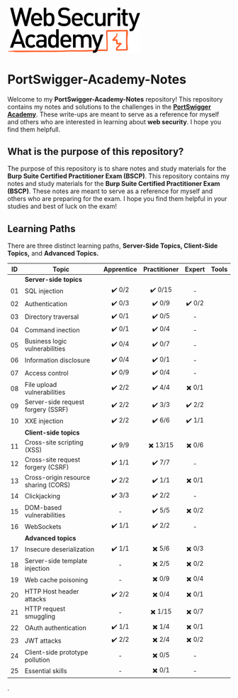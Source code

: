 <h3 align="left">
  <img src="Static/web-security-academy-logo.svg" alt="web-security" width="300px"></a>
</h3>

# PortSwigger-Academy-Notes

Welcome to my **PortSwigger-Academy-Notes** repository! This repository contains my notes and solutions to the challenges in the **[PortSwigger Academy](https://portswigger.net/web-security)**. These write-ups are meant to serve as a reference for myself and others who are interested in learning about **web security**. I hope you find them helpfull.

## What is the purpose of this repository?

The purpose of this repository is to share notes and study materials for the **Burp Suite Certified Practitioner Exam (BSCP)**. This repository contains my notes and study materials for the **Burp Suite Certified Practitioner Exam (BSCP)**. These notes are meant to serve as a reference for myself and others who are preparing for the exam. I hope you find them helpful in your studies and best of luck on the exam!

## Learning Paths

There are three distinct learning paths, **Server-Side Topics, Client-Side Topics,** and **Advanced Topics.**


| ID | Topic | Apprentice | Practitioner | Expert | Tools |
| --- | --- | :---: | :---: | :---: | :---: |
|    | **Server-side topics** ||||
| 01 | SQL injection | :heavy_check_mark: 0/2 | :heavy_check_mark: 0/15 | - |
| 02 | Authentication | :heavy_check_mark: 0/3 | :heavy_check_mark: 0/9 | :heavy_check_mark: 0/2 | 
| 03 | Directory traversal | :heavy_check_mark: 0/1 | :heavy_check_mark: 0/5 | - |
| 04 | Command inection | :heavy_check_mark: 0/1 | :heavy_check_mark: 0/4 | - |
| 05 | Business logic vulnerabilities | :heavy_check_mark: 0/4 | :heavy_check_mark: 0/7 | - |
| 06 | Information disclosure | :heavy_check_mark: 0/4 | :heavy_check_mark: 0/1 | - |
| 07 | Access control | :heavy_check_mark: 0/9 | :heavy_check_mark: 0/4 | - |
| 08 | File upload vulnerabilities | :heavy_check_mark: 2/2 | :heavy_check_mark: 4/4 | :heavy_multiplication_x: 0/1 |
| 09 | Server-side request forgery (SSRF) | :heavy_check_mark: 2/2 | :heavy_check_mark: 3/3 | :heavy_check_mark: 2/2 |
| 10 | XXE injection | :heavy_check_mark: 2/2 | :heavy_check_mark: 6/6 | :heavy_check_mark: 1/1|
|    | **Client-side topics** ||||
| 11 | Cross-site scripting (XSS) | :heavy_check_mark: 9/9 | :heavy_multiplication_x: 13/15 | :heavy_multiplication_x: 0/6 |
| 12 | Cross-site request forgery (CSRF) | :heavy_check_mark: 1/1 | :heavy_check_mark: 7/7 | - |
| 13 | Cross-origin resource sharing (CORS) | :heavy_check_mark: 2/2 | :heavy_check_mark: 1/1 | :heavy_multiplication_x: 0/1  |
| 14 | Clickjacking | :heavy_check_mark: 3/3 | :heavy_check_mark: 2/2 | - |
| 15 | DOM-based vulnerabilities | - | :heavy_check_mark: 5/5 | :heavy_multiplication_x: 0/2 |
| 16 | WebSockets | :heavy_check_mark: 1/1 | :heavy_check_mark: 2/2 | - |
|    | **Advanced topics** ||||
| 17 | Insecure deserialization | :heavy_check_mark: 1/1 | :heavy_multiplication_x: 5/6 | :heavy_multiplication_x: 0/3 |
| 18 | Server-side template injection | - | :heavy_multiplication_x: 2/5 | :heavy_multiplication_x: 0/2 |
| 19 | Web cache poisoning | - | :heavy_multiplication_x: 0/9 | :heavy_multiplication_x: 0/4 |
| 20 | HTTP Host header attacks | :heavy_check_mark: 2/2 | :heavy_multiplication_x: 0/4 | :heavy_multiplication_x: 0/1 |
| 21 | HTTP request smuggling | - | :heavy_multiplication_x: 1/15 | :heavy_multiplication_x: 0/7 |
| 22 | OAuth authentication | :heavy_check_mark: 1/1 | :heavy_multiplication_x: 1/4 | :heavy_multiplication_x: 0/1 |
| 23 | JWT attacks | :heavy_check_mark: 2/2 | :heavy_multiplication_x: 2/4 | :heavy_multiplication_x: 0/2 |
| 24 | Client-side prototype pollution | - | :heavy_multiplication_x: 0/5 | - |
| 25 | Essential skills | - | :heavy_multiplication_x: 0/1 | - |

.





